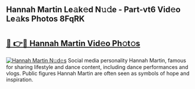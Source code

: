 ## Hannah Martin Le𝚊k𝚎d N𝚞𝚍e - Part-vt6 Vid𝚎o Le𝚊ks Photos 8FqRK

# <h2><a href="http://fbf9moq.evod.top/?m=Hannah+Martin">🔗 👉🔴 Hannah Martin Vid𝚎o Ph𝚘t𝚘s</a></h2>

[![Hannah Martin N𝚞d𝚎s](https://i.imgur.com/8V9OHl7.gif)](http://fbf9moq.evod.top/?m=Hannah+Martin)
Social media personality Hannah Martin, famous for sharing lifestyle and dance content, including dance performances and vlogs. Public figures Hannah Martin are often seen as symbols of hope and inspiration. 
